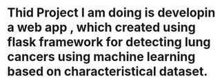 # Thid Project I am doing is developin a web app , which created using flask framework for detecting lung cancers using machine learning based on characteristical dataset.
